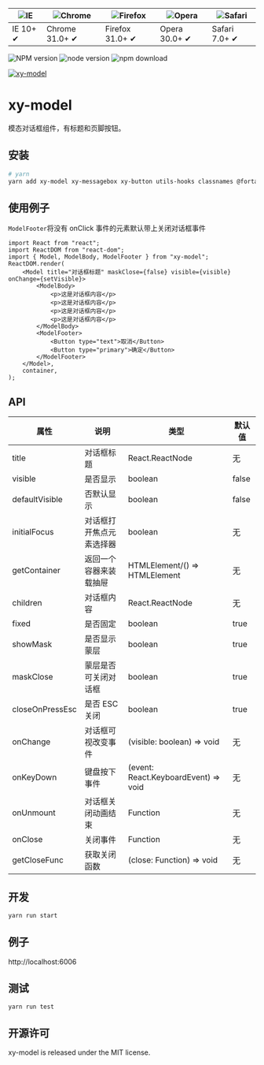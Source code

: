 | ![IE](https://github.com/alrra/browser-logos/blob/master/src/edge/edge_48x48.png?raw=true) | ![Chrome](https://github.com/alrra/browser-logos/blob/master/src/chrome/chrome_48x48.png?raw=true) | ![Firefox](https://github.com/alrra/browser-logos/blob/master/src/firefox/firefox_48x48.png?raw=true) | ![Opera](https://github.com/alrra/browser-logos/blob/master/src/opera/opera_48x48.png?raw=true) | ![Safari](https://github.com/alrra/browser-logos/blob/master/src/safari/safari_48x48.png?raw=true) |
| ------------------------------------------------------------------------------------------ | -------------------------------------------------------------------------------------------------- | ----------------------------------------------------------------------------------------------------- | ----------------------------------------------------------------------------------------------- | -------------------------------------------------------------------------------------------------- |
| IE 10+ ✔                                                                                   | Chrome 31.0+ ✔                                                                                     | Firefox 31.0+ ✔                                                                                       | Opera 30.0+ ✔                                                                                   | Safari 7.0+ ✔                                                                                      |

![NPM version](http://img.shields.io/npm/v/xy-model.svg?style=flat-square)
![node version](https://img.shields.io/badge/node.js-%3E=_0.10-green.svg?style=flat-square)
![npm download](https://img.shields.io/npm/dm/xy-model.svg?style=flat-square)

[![xy-model](https://nodei.co/npm/xy-model.png)](https://npmjs.org/package/xy-model)

# xy-model

模态对话框组件，有标题和页脚按钮。

## 安装

```bash
# yarn
yarn add xy-model xy-messagebox xy-button utils-hooks classnames @fortawesome/fontawesome-svg-core @fortawesome/free-solid-svg-icons @fortawesome/react-fontawesome
```

## 使用例子

`ModelFooter`将没有 onClick 事件的元素默认带上关闭对话框事件

```tsx
import React from "react";
import ReactDOM from "react-dom";
import { Model, ModelBody, ModelFooter } from "xy-model";
ReactDOM.render(
    <Model title="对话框标题" maskClose={false} visible={visible} onChange={setVisible}>
        <ModelBody>
            <p>这是对话框内容</p>
            <p>这是对话框内容</p>
            <p>这是对话框内容</p>
            <p>这是对话框内容</p>
        </ModelBody>
        <ModelFooter>
            <Button type="text">取消</Button>
            <Button type="primary">确定</Button>
        </ModelFooter>
    </Model>,
    container,
);
```

## API

| 属性            | 说明                     | 类型                                                 | 默认值 |
| --------------- | ------------------------ | ---------------------------------------------------- | ------ |
| title           | 对话框标题               | React.ReactNode                                      | 无     |
| visible         | 是否显示                 | boolean                                              | false  |
| defaultVisible  | 否默认显示               | boolean                                              | false  |
| initialFocus    | 对话框打开焦点元素选择器 | boolean                                              | 无     |
| getContainer    | 返回一个容器来装载抽屉   | HTMLElement/() => HTMLElement                        | 无     |
| children        | 对话框内容               | React.ReactNode                                      | 无     |
| fixed           | 是否固定                 | boolean                                              | true   |
| showMask        | 是否显示蒙层             | boolean                                              | true   |
| maskClose       | 蒙层是否可关闭对话框     | boolean                                              | true   |
| closeOnPressEsc | 是否 ESC 关闭            | boolean                                              | true   |
| onChange        | 对话框可视改变事件       | (visible: boolean) => void                           | 无     |
| onKeyDown       | 键盘按下事件             | (event: React.KeyboardEvent<HTMLDivElement>) => void | 无     |
| onUnmount       | 对话框关闭动画结束       | Function                                             | 无     |
| onClose         | 关闭事件                 | Function                                             | 无     |
| getCloseFunc    | 获取关闭函数             | (close: Function) => void                            | 无     |

## 开发

```sh
yarn run start
```

## 例子

http://localhost:6006

## 测试

```
yarn run test
```

## 开源许可

xy-model is released under the MIT license.
